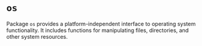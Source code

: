 # `os`

Package `os` provides a platform-independent interface to operating system functionality. It includes functions for manipulating files, directories, and other system resources.